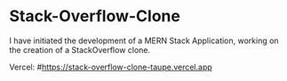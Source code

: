 # Stack-Overflow-Clone
I have initiated the development of a MERN Stack Application, working on the creation of a StackOverflow clone.


Vercel: #https://stack-overflow-clone-taupe.vercel.app
